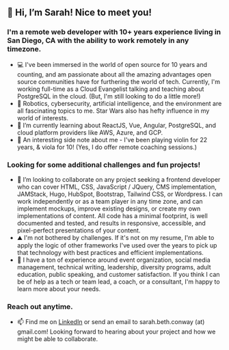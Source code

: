 ## 👋 Hi, I’m Sarah! Nice to meet you!

### I'm a remote web developer with 10+ years experience living in San Diego, CA with the ability to work remotely in any timezone.
- 💻 I've been immersed in the world of open source for 10 years and counting, and am passionate about all the amazing advantages open source communities have for furthering the world of tech. Currently, I'm working full-time as a Cloud Evangelist talking and teaching about PostgreSQL in the cloud. (But, I'm still looking to do a little more!)
- 👀 Robotics, cybersecurity, artificial intelligence, and the environment are all fascinating topics to me. Star Wars also has hefty influence in my world of interests.
- 🌱 I’m currently learning about ReactJS, Vue, Angular, PostgreSQL, and cloud platform providers like AWS, Azure, and GCP.
- 🎻 An interesting side note about me - I've been playing violin for 22 years, & viola for 10! (Yes, I do offer remote coaching sessions.)
### Looking for some additional challenges and fun projects!
- 💞️ I’m looking to collaborate on any project seeking a frontend developer who can cover HTML, CSS, JavaScript / JQuery, CMS implementation, JAMStack, Hugo, HubSpot, Bootstrap, Tailwind CSS, or Wordpress. I can work independently or as a team player in any time zone, and can implement mockups, improve existing designs, or create my own implementations of content. All code has a minimal footprint, is well documented and tested, and results in responsive, accessible, and pixel-perfect presentations of your content.
- ⛰️ I'm not bothered by challenges. If it's not on my resume, I'm able to apply the logic of other frameworks I've used over the years to pick up that technology with best practices and efficient implementations.
- 💬 I have a ton of experience around event organization, social media management, technical writing, leadership, diversity programs, adult education, public speaking, and customer satisfaction. If you think I can be of help as a tech or team lead, a coach, or a consultant, I'm happy to learn more about your needs.
### Reach out anytime.
- 📫 Find me on [LinkedIn](https://www.linkedin.com/in/sarah-conway-05785570/) or send an email to sarah.beth.conway (at) gmail.com! Looking forward to hearing about your project and how we might be able to collaborate.

<!---
sarahinsandiego/sarahinsandiego is a ✨ special ✨ repository because its `README.md` (this file) appears on your GitHub profile.
You can click the Preview link to take a look at your changes.
--->
